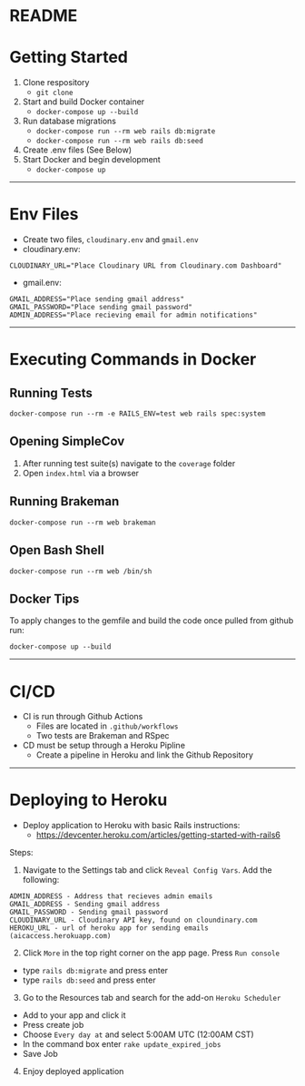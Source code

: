 # README

# Getting Started

1. Clone respository
    * `git clone`
2. Start and build Docker container
    * `docker-compose up --build`
3. Run database migrations 
    * `docker-compose run --rm web rails db:migrate`
    * `docker-compose run --rm web rails db:seed`
4. Create .env files (See Below)
5. Start Docker and begin development
    * `docker-compose up`

------
# Env Files
* Create two files, `cloudinary.env` and `gmail.env`
* cloudinary.env:
~~~~
CLOUDINARY_URL="Place Cloudinary URL from Cloudinary.com Dashboard"
~~~~
* gmail.env:
~~~~
GMAIL_ADDRESS="Place sending gmail address"
GMAIL_PASSWORD="Place sending gmail password"
ADMIN_ADDRESS="Place recieving email for admin notifications"
~~~~
------

# Executing Commands in Docker

## Running Tests
```
docker-compose run --rm -e RAILS_ENV=test web rails spec:system
```

## Opening SimpleCov

1. After running test suite(s) navigate to the `coverage` folder
2. Open `index.html` via a browser

## Running Brakeman

```
docker-compose run --rm web brakeman
```

## Open Bash Shell 

```
docker-compose run --rm web /bin/sh
```

## Docker Tips

To apply changes to the gemfile and build the code once pulled from github run:
~~~~
docker-compose up --build
~~~~
------

# CI/CD
- CI is run through Github Actions
  - Files are located in `.github/workflows`
  - Two tests are Brakeman and RSpec
- CD must be setup through a Heroku Pipline
  - Create a pipeline in Heroku and link the Github Repository

------

# Deploying to Heroku

- Deploy application to Heroku with basic Rails instructions:
  - https://devcenter.heroku.com/articles/getting-started-with-rails6

Steps:
1. Navigate to the Settings tab and click `Reveal Config Vars`. Add the following:
~~~~
ADMIN_ADDRESS - Address that recieves admin emails
GMAIL_ADDRESS - Sending gmail address
GMAIL_PASSWORD - Sending gmail password
CLOUDINARY_URL - Cloudinary API key, found on cloundinary.com
HEROKU_URL - url of heroku app for sending emails (aicaccess.herokuapp.com)
~~~~
2. Click `More` in the top right corner on the app page. Press `Run console`
  - type `rails db:migrate` and press enter
  - type `rails db:seed` and press enter
3. Go to the Resources tab  and search for the add-on `Heroku Scheduler`
  - Add to your app and click it
  - Press create job
  - Choose `Every day at` and select 5:00AM UTC (12:00AM CST)
  - In the command box enter `rake update_expired_jobs`
  - Save Job
4. Enjoy deployed application





